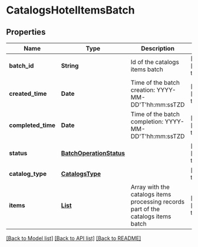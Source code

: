 # CatalogsHotelItemsBatch
## Properties

| Name | Type | Description | Notes |
|------------ | ------------- | ------------- | -------------|
| **batch\_id** | **String** | Id of the catalogs items batch | [optional] [default to null] |
| **created\_time** | **Date** | Time of the batch creation: YYYY-MM-DD&#39;T&#39;hh:mm:ssTZD | [optional] [default to null] |
| **completed\_time** | **Date** | Time of the batch completion: YYYY-MM-DD&#39;T&#39;hh:mm:ssTZD | [optional] [default to null] |
| **status** | [**BatchOperationStatus**](BatchOperationStatus.md) |  | [optional] [default to null] |
| **catalog\_type** | [**CatalogsType**](CatalogsType.md) |  | [default to null] |
| **items** | [**List**](HotelProcessingRecord.md) | Array with the catalogs items processing records part of the catalogs items batch | [optional] [default to null] |

[[Back to Model list]](../README.md#documentation-for-models) [[Back to API list]](../README.md#documentation-for-api-endpoints) [[Back to README]](../README.md)

